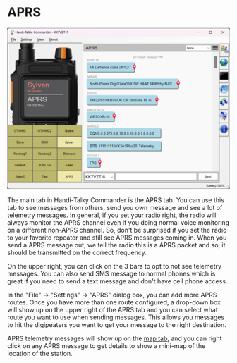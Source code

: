 # APRS

![image](https://github.com/Ylianst/HTCommander/blob/main/docs/images/ht-aprs.png?raw=true)

The main tab in Handi-Talky Commander is the APRS tab. You can use this tab to see messages from others, send you own message and see a lot of telemetry messages. In general, if you set your radio right, the radio will always monitor the APRS channel even if you doing normal voice monitoring on a different non-APRS channel. So, don't be surprised if you set the radio to your favorite repeater and still see APRS messages coming in. When you send a APRS message out, we tell the radio this is a APRS packet and so, it should be transmitted on the correct frequency.

On the upper right, you can click on the 3 bars to opt to not see telemetry messages. You can also send SMS message to normal phones which is great if you need to send a text message and don't have cell phone access.

In the "File" -> "Settings" -> "APRS" dialog box, you can add more APRS routes. Once you have more than one route configured, a drop-down box will show up on the upper right of the APRS tab and you can select what route you want to use when sending messages. This allows you messages to hit the digipeaters you want to get your message to the right destination.

APRS telemetry messages will show up on the [map tab](https://github.com/Ylianst/HTCommander/blob/main/docs/Map.md), and you can right click on any APRS message to get details to show a mini-map of the location of the station.
